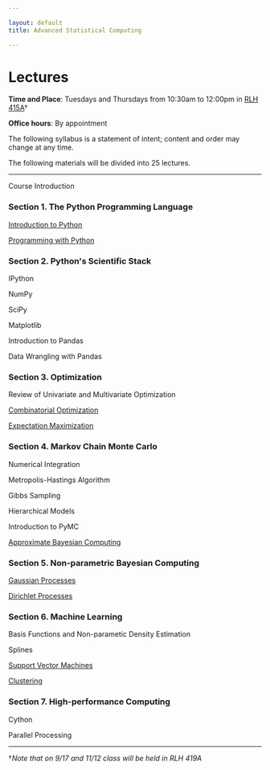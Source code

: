 ```yaml
---

layout: default
title: Advanced Statistical Computing

---
```


# Lectures

**Time and Place**: Tuesdays and Thursdays from 10:30am to 12:00pm in [RLH 415A](http://goo.gl/maps/4c3W)†

**Office hours**: By appointment

The following syllabus is a statement of intent; content and order may change at any time.

The following materials will be divided into 25 lectures.

---

Course Introduction

### Section 1. The Python Programming Language

[Introduction to Python](http://nbviewer.ipython.org/urls/raw.github.com/fonnesbeck/Bios366/master/notebooks/Section1_1-Introduction-to-Python.ipynb)

[Programming with Python](http://nbviewer.ipython.org/urls/raw.github.com/fonnesbeck/Bios366/master/notebooks/Section1_2-Programming-with-Python.ipynb)

### Section 2. Python's Scientific Stack

IPython

NumPy

SciPy

Matplotlib

Introduction to Pandas

Data Wrangling with Pandas

### Section 3. Optimization

Review of Univariate and Multivariate Optimization

[Combinatorial Optimization](http://nbviewer.ipython.org/urls/raw.github.com/fonnesbeck/Bios366/master/notebooks/Section3_2-Combinatorial-Optimization.ipynb)

[Expectation Maximization](http://nbviewer.ipython.org/urls/raw.github.com/fonnesbeck/Bios366/master/notebooks/Section3_3-Expectation-Maximization.ipynb)


### Section 4. Markov Chain Monte Carlo

Numerical Integration

Metropolis-Hastings Algorithm

Gibbs Sampling

Hierarchical Models

Introduction to PyMC

[Approximate Bayesian Computing](http://nbviewer.ipython.org/urls/raw.github.com/fonnesbeck/Bios366/master/notebooks/Section4_6-Approximate-Bayesian-Computing.ipynb)


### Section 5. Non-parametric Bayesian Computing

[Gaussian Processes](http://nbviewer.ipython.org/urls/raw.github.com/fonnesbeck/Bios366/master/notebooks/Section5_1-Gaussian-Processes.ipynb)

[Dirichlet Processes](http://nbviewer.ipython.org/urls/raw.github.com/fonnesbeck/Bios366/master/notebooks/Section5_2-Dirichlet-Processes.ipynb)


### Section 6. Machine Learning

Basis Functions and Non-parametic Density Estimation

Splines

[Support Vector Machines](http://nbviewer.ipython.org/urls/raw.github.com/fonnesbeck/Bios366/master/notebooks/Section6_3-Support-Vector-Machines.ipynb)

[Clustering](http://nbviewer.ipython.org/urls/raw.github.com/fonnesbeck/Bios366/master/notebooks/Section6_4-Clustering.ipynb)


### Section 7. High-performance Computing

Cython

Parallel Processing

---

†*Note that on 9/17 and 11/12 class will be held in RLH 419A*
